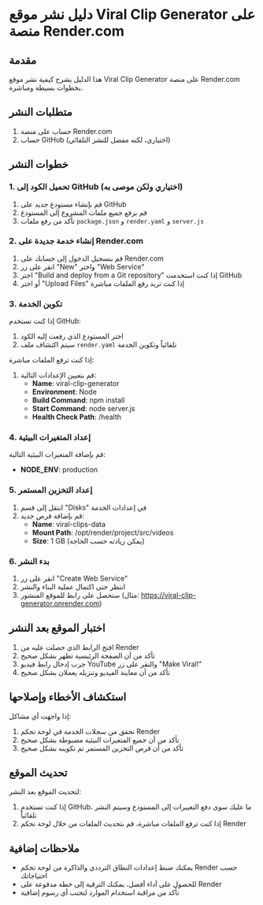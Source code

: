 # دليل نشر موقع Viral Clip Generator على منصة Render.com

## مقدمة

هذا الدليل يشرح كيفية نشر موقع Viral Clip Generator على منصة Render.com بخطوات بسيطة ومباشرة.

## متطلبات النشر

1. حساب على منصة Render.com
2. حساب GitHub (اختياري، لكنه مفضل للنشر التلقائي)

## خطوات النشر

### 1. تحميل الكود إلى GitHub (اختياري ولكن موصى به)

1. قم بإنشاء مستودع جديد على GitHub
2. قم برفع جميع ملفات المشروع إلى المستودع
3. تأكد من رفع ملفات `package.json` و `render.yaml` و `server.js`

### 2. إنشاء خدمة جديدة على Render.com

1. قم بتسجيل الدخول إلى حسابك على Render.com
2. انقر على زر "New" واختر "Web Service"
3. اختر "Build and deploy from a Git repository" إذا كنت استخدمت GitHub
4. أو اختر "Upload Files" إذا كنت تريد رفع الملفات مباشرة

### 3. تكوين الخدمة

إذا كنت تستخدم GitHub:
1. اختر المستودع الذي رفعت إليه الكود
2. سيتم اكتشاف ملف `render.yaml` تلقائياً وتكوين الخدمة

إذا كنت ترفع الملفات مباشرة:
1. قم بتعيين الإعدادات التالية:
   - **Name**: viral-clip-generator
   - **Environment**: Node
   - **Build Command**: npm install
   - **Start Command**: node server.js
   - **Health Check Path**: /health

### 4. إعداد المتغيرات البيئية

قم بإضافة المتغيرات البيئية التالية:
- **NODE_ENV**: production

### 5. إعداد التخزين المستمر

1. انتقل إلى قسم "Disks" في إعدادات الخدمة
2. قم بإضافة قرص جديد:
   - **Name**: viral-clips-data
   - **Mount Path**: /opt/render/project/src/videos
   - **Size**: 1 GB (يمكن زيادته حسب الحاجة)

### 6. بدء النشر

1. انقر على زر "Create Web Service"
2. انتظر حتى اكتمال عملية البناء والنشر
3. ستحصل على رابط للموقع المنشور (مثال: https://viral-clip-generator.onrender.com)

## اختبار الموقع بعد النشر

1. افتح الرابط الذي حصلت عليه من Render
2. تأكد من أن الصفحة الرئيسية تظهر بشكل صحيح
3. جرب إدخال رابط فيديو YouTube والنقر على زر "Make Viral!"
4. تأكد من أن معاينة الفيديو وتنزيله يعملان بشكل صحيح

## استكشاف الأخطاء وإصلاحها

إذا واجهت أي مشاكل:
1. تحقق من سجلات الخدمة في لوحة تحكم Render
2. تأكد من أن جميع المتغيرات البيئية مضبوطة بشكل صحيح
3. تأكد من أن قرص التخزين المستمر تم تكوينه بشكل صحيح

## تحديث الموقع

لتحديث الموقع بعد النشر:
1. إذا كنت تستخدم GitHub، ما عليك سوى دفع التغييرات إلى المستودع وسيتم النشر تلقائياً
2. إذا كنت ترفع الملفات مباشرة، قم بتحديث الملفات من خلال لوحة تحكم Render

## ملاحظات إضافية

- يمكنك ضبط إعدادات النطاق الترددي والذاكرة من لوحة تحكم Render حسب احتياجاتك
- للحصول على أداء أفضل، يمكنك الترقية إلى خطة مدفوعة على Render
- تأكد من مراقبة استخدام الموارد لتجنب أي رسوم إضافية
